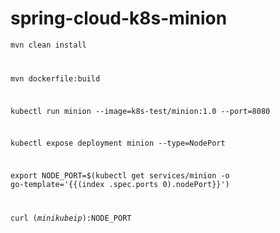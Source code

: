 # spring-cloud-k8s-minion

<code>mvn clean install

mvn dockerfile:build

kubectl run minion --image=k8s-test/minion:1.0 --port=8080

kubectl expose deployment minion --type=NodePort

export NODE_PORT=$(kubectl get services/minion -o go-template='{{(index .spec.ports 0).nodePort}}')

curl $(minikube ip):$NODE_PORT
</code>
